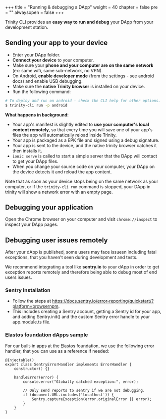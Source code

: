 +++
title = "Running & debugging a DApp"
weight = 40
chapter = false
pre = ""
alwaysopen = false
+++

Trinity CLI provides an **easy way to run and debug** your DApp from your development station.

## Sending your app to your device

* Enter your DApp folder.
* **Connect your device** to your computer.
* Make sure your **phone and your computer are on the same network** (ex: same wifi, same sub-network, no VPN).
* On Android, **enable developer mode** (from the settings - see android docs) and enable USB debugging.
* Make sure the **native Trinity browser** is installed on your device.
* Run the following command:

```bash
# To deploy and run on android - check the CLI help for other options.
$ trinity-cli run -p android
```

**What happens in background**:

* Your app's manifest is slightly edited to **use your computer's local content remotely**, so that every time you will save one of your app's files the app will automatically reload inside Trinity.
* Your app is packaged as a EPK file and signed using a debug signature.
* Your app is sent to the device, and the native trinity browser catches it then installs it.
* `ionic serve` is called to start a simple server that the DApp will contact to get your DApp files.
* When you change your source code on your computer, your DApp on the device detects it and reload the app content.

Note that as soon as your device stops being on the same network as your computer, or if the `trinity-cli run` command is stopped, your DApp in trinity will show a network error with an empty page. 

## Debugging your application
   
Open the Chrome browser on your computer and visit `chrome://inspect` to inspect your DApp pages.

## Debugging user issues remotely

After your dApp is published, some users may face issuesn including fatal exceptions, that you haven't seen during development and tests.

We recommend integrating a tool like **sentry.io** to your dApp in order to get exception reports remotely and therefore being able to debug most of end users issues.

### Sentry Installation

* Follow the steps at https://docs.sentry.io/error-reporting/quickstart/?platform=browsernpm.
* This includes creating a Sentry account, getting a Sentry id for your app, and adding Sentry.init() and the custom Sentry error handle to your app.module.ts file.

### Elastos foundation dApps sample

For our built-in apps at the Elastos foundation, we use the following error handler, that you can use as a reference if needed:

    @Injectable()
    export class SentryErrorHandler implements ErrorHandler {
        constructor() {}

        handleError(error) {
            console.error("Globally catched exception:", error);

            // Only send reports to sentry if we are not debugging.
            if (document.URL.includes('localhost')) {
                Sentry.captureException(error.originalError || error);
            }
        }
    }